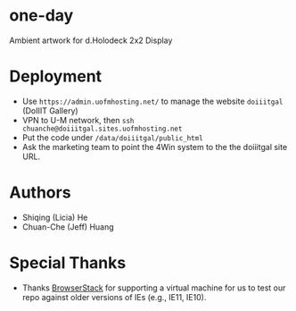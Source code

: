 # one-day
Ambient artwork for d.Holodeck 2x2 Display

# Deployment
* Use `https://admin.uofmhosting.net/` to manage the website `doiiitgal` (DoIIIT Gallery)
* VPN to U-M network, then `ssh chuanche@doiiitgal.sites.uofmhosting.net`
* Put the code under `/data/doiiitgal/public_html`
* Ask the marketing team to point the 4Win system to the the doiiitgal site URL. 

# Authors
* Shiqing (Licia) He 
* Chuan-Che (Jeff) Huang

# Special Thanks
* Thanks [BrowserStack](http://browserstack.com/) for supporting a virtual machine for us to test our repo against older versions of IEs (e.g., IE11, IE10). 
